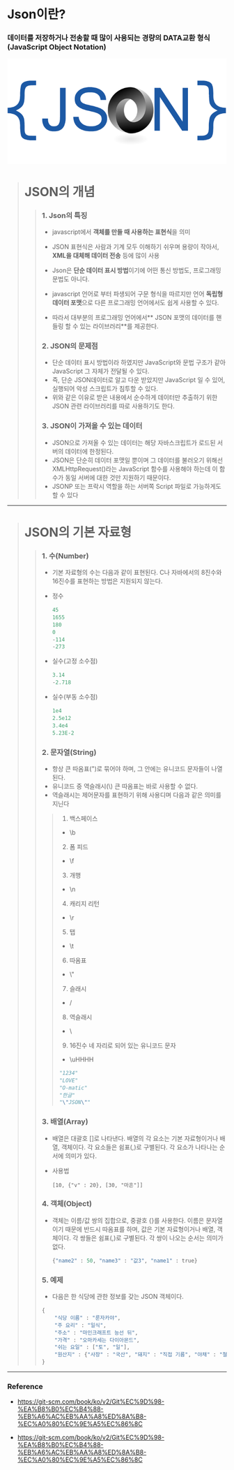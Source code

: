 # Json이란?

### 데이터를 저장하거나 전송할 때 많이 사용되는 경량의 DATA교환 형식(JavaScript Object Notation)

![json](picture/json.png)



># JSON의 개념
>
>
>
>>### 1. Json의 특징
>>
>>* javascript에서 **객체를 만들 때 사용하는 표현식**을 의미
>>
>>* JSON 표현식은 사람과 기계 모두 이해하기 쉬우며 용량이 작아서, **XML을 대체해 데이터 전송** 등에 많이 사용
>>
>>* Json은 **단순 데이터 표시 방법**이기에 어떤 통신 방법도, 프로그래밍 문법도 아니다.
>>* javascript 언어로 부터 파생되어 구문 형식을 따르지만 언어 **독립형 데이터 포맷**으로 다른 프로그래밍 언어에서도 쉽게 사용할 수 있다. 
>>* 따라서 대부분의 프로그래밍 언어에서** JSON 포맷의 데이터를 핸들링 할 수 있는 라이브러리**를 제공한다.
>>
>>### 2. JSON의 문제점
>>
>>* 단순 데이터 표시 방법이라 하였지만 JavaScript와 문법 구조가 같아 JavaScript 그 자체가 전달될 수 있다.
>>* 즉, 단순 JSON데이터로 알고 다운 받았지만 JavaScript 일 수 있어, 실행되어 악성 스크립트가 침투할 수 있다.
>>* 위와 같은 이유로 받은 내용에서 순수하게 데이터만 추출하기 위한 JSON 관련 라이브러리를 따로 사용하기도 한다.
>>
>>### 3. JSON이 가져올 수 있는 데이터
>>
>>* JSON으로 가져올 수 있는 데이터는 해당 자바스크립트가 로드된 서버의 데이터에 한정된다.
>>* JSON은 단순히 데이터 포맷일 뿐이며 그 데이터를 불러오기 위해선 XMLHttpRequest()라는 JavaScript 함수를 사용해야 하는데 이 함수가 동일 서버에 대한 것만 지원하기 때문이다.
>>* JSONP 또는 프락시 역할을 하는 서버쪽 Script 파일로 가능하게도 할 수 있다



--------



> # JSON의 기본 자료형
>
> 
>
> > ### 1. 수(Number)
> >
> > * 기본 자료형의 수는 다음과 같이 표현된다. C나 자바에서의 8진수와 16진수를 표현하는 방법은 지원되지 않는다.
> >
> > * 정수
> >
> >   ```python
> >   45
> >   1655
> >   180
> >   0
> >   -114
> >   -273
> >   ```
> >
> > * 실수(고정 소수점)
> >
> >   ```python
> >   3.14
> >   -2.718
> >   ```
> >
> > * 실수(부동 소수점)
> >
> >   ```python
> >   1e4
> >   2.5e12
> >   3.4e4
> >   5.23E-2
> >   ```
> >
> >   
> >
> > ### 2. 문자열(String)
> >
> > * 항상 큰 따옴표(")로 묶어야 하며, 그 안에는 유니코드 문자들이 나열된다.
> > * 유니코드 중 역슬래시(\\) 큰 따옴표는 바로 사용할 수 없다.
> > * 역슬래시는 제어문자를 표현하기 위해 사용디며 다음과 같은 의미를 지닌다 
> >
> > >1. 백스페이스
> > >
> > >  - \\b
> > >
> > >
> > >2. 폼 피드
> > >
> > >  - \\f
> > >
> > >3. 개행
> > >
> > >* \n
> > >
> > >4. 캐리지 리턴
> > >
> > >* \\r
> > >
> > >5. 탭
> > >
> > >* \\t
> > >
> > >6. 따옴표
> > >
> > >* \\"
> > >
> > >7. 슬래시
> > >
> > >* \/
> > >
> > >8. 역슬래시
> > >
> > >* \\
> > >
> > >9. 16진수 네 자리로 되어 있는 유니코드 문자
> > >
> > >* \uHHHH
> > >
> > >```python
> > >"1234"
> > >"LOVE"
> > >"O-matic"
> > >"한글"
> > >"\"JSON\""
> > >```
> >
> > 
> >
> > ### 3. 배열(Array)
> >
> > * 배열은 대괄호 []로 나타낸다. 배열의 각 요소는 기본 자료형이거나 배열, 객체이다. 각 요소들은 쉼표(,)로 구별된다. 각 요소가 나타나는 순서에 의미가 있다.
> >
> > * 사용법
> >
> >   ```phthon
> >   [10, {"v" : 20}, [30, "마흔"]]
> >   ```
> >
> >   
> >
> > ### 4. 객체(Object)
> >
> > * 객체는 이름/값 쌍의 집합으로, 중괄호 {}를 사용한다. 이름은 문자열이기 때문에 반드시 따옴표를 하며, 값은 기본 자료형이거나 배열, 객체이다. 각 쌍들은 쉼표(,)로 구별된다. 각 쌍이 나오는 순서는 의미가 없다.
> >
> >   ```python
> >   {"name2" : 50, "name3" : "값3", "name1" : true}
> >   ```
> >
> >   
> >
> >   
> >
> > ### 5. 예제
> >
> > * 다음은 한 식당에 관한 정보를 갖는 JSON 객체이다.
> >
> > ```python
> > {
> >     "식당 이름" : "룬자카야",
> >     "주 요리" : "일식",
> >     "주소" : "마인크래프트 능선 뒤",
> >     "가격" : "오마카세는 다이아몬드",
> >     "쉬는 요일" : ["토", "일"],
> >     "원산지" : {"사장" : "국산", "돼지" : "직접 기름", "야채" : "철저한 육식"}
> > }
> > ```
>
> 

---



### Reference

* https://git-scm.com/book/ko/v2/Git%EC%9D%98-%EA%B8%B0%EC%B4%88-%EB%A6%AC%EB%AA%A8%ED%8A%B8-%EC%A0%80%EC%9E%A5%EC%86%8C

* https://git-scm.com/book/ko/v2/Git%EC%9D%98-%EA%B8%B0%EC%B4%88-%EB%A6%AC%EB%AA%A8%ED%8A%B8-%EC%A0%80%EC%9E%A5%EC%86%8C


